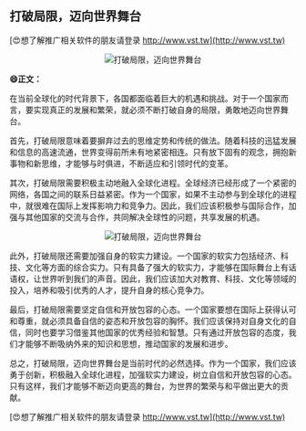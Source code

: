 ## **打破局限，迈向世界舞台**

[😍想了解推广相关软件的朋友请登录 http://www.vst.tw](http://www.vst.tw)

 <center><img src="https://vst.tw/MP4/tuiguang/png/5.png" alt="打破局限，迈向世界舞台"></center>

**😄正文：**

在当前全球化的时代背景下，各国都面临着巨大的机遇和挑战。对于一个国家而言，要实现真正的发展和繁荣，就必须不断打破自身的局限，勇敢地迈向世界舞台。

首先，打破局限意味着要摒弃过去的思维定势和传统的做法。随着科技的迅猛发展和信息的高速流通，世界变得前所未有地紧密相连。只有放下固有的观念，拥抱新事物和新思维，才能够与时俱进，不断适应和引领时代的变革。

其次，打破局限需要积极主动地融入全球化进程。全球经济已经形成了一个紧密的网络，各国之间的联系日益紧密。作为一个国家，如果不主动参与到全球化的进程中，就很难在国际上发挥影响力和竞争力。因此，我们应该积极参与国际合作，加强与其他国家的交流与合作，共同解决全球性的问题，共享发展的机遇。

 <center><img src="https://vst.tw/MP4/tuiguang/png/6.png" alt="打破局限，迈向世界舞台"></center>

此外，打破局限还需要加强自身的软实力建设。一个国家的软实力包括经济、科技、文化等方面的综合实力。只有具备了强大的软实力，才能够在国际舞台上有话语权，让世界听到我们的声音。因此，我们应该加大对教育、科技、文化等领域的投入，培养和吸引优秀的人才，提升自身的核心竞争力。

最后，打破局限需要坚定自信和开放包容的心态。一个国家要想在国际上获得认可和尊重，就必须具备自信的姿态和开放包容的胸怀。我们应该保持对自身文化的自信，同时也要学习借鉴其他国家的优秀经验和智慧。只有通过开放包容的态度，我们才能够不断吸纳外来的知识和思想，推动国家的发展和进步。

总之，打破局限，迈向世界舞台是当前时代的必然选择。作为一个国家，我们应该勇于创新，积极融入全球化进程，加强软实力建设，树立自信和开放包容的心态。只有这样，我们才能够不断迈向更高的舞台，为世界的繁荣与和平做出更大的贡献。

[😍想了解推广相关软件的朋友请登录 http://www.vst.tw](http://www.vst.tw)




